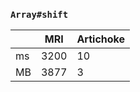 ### `Array#shift`

|     | MRI  | Artichoke |
| --- | ---- | --------- |
| ms  | 3200 | 10        |
| MB  | 3877 | 3         |
